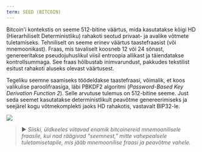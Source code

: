 ```yaml
---
term: SEED (BITCOIN)
---
```


Bitcoin'i kontekstis on seeme 512-bitine väärtus, mida kasutatakse kõigi HD (Hierarhiliselt Deterministliku) rahakoti seotud privaat- ja avalike võtmete tuletamiseks. Tehniliselt on seeme erinev väärtus taastefraasist (või mnemoonikast). Fraas, mis tavaliselt koosneb 12 või 24 sõnast, genereeritakse pseudojuhuslikul viisil entroopia allikast ja täiendatakse kontrollsummaga. See fraas hõlbustab inimvarundust, pakkudes tekstilist esitust rahakoti aluseks olevast väärtusest.

Tegeliku seemne saamiseks töödeldakse taastefraasi, võimalik, et koos valikulise paroolifraasiga, läbi PBKDF2 algoritmi (*Password-Based Key Derivation Function 2*). Selle arvutuse tulemus on 512-bitine seeme. Just seda seemet kasutatakse deterministlikult peavõtme genereerimiseks ja seejärel kogu võtmekomplekti jaoks HD rahakotis, vastavalt BIP32-le.

![](../../dictionnaire/assets/31.png)

> ► *Siiski, üldkeeles viitavad enamik bitcoinereid mnemoonilisele fraasile, kui nad räägivad "seemnest," mitte vahepealsele tuletamisetapile, mis jääb mnemoonilise fraasi ja peavõtme vahele.*
